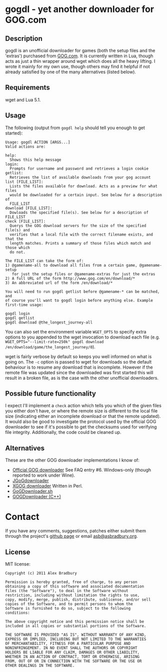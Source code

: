 # gogdl - yet another downloader for GOG.com

## Description
gogdl is an unofficial downloader for games (both the setup files and the 
'extras') purchased from [GOG.com](http://www.gog.com). It is currently 
written in Lua, though acts as just a thin wrapper around wget which does all 
the heavy lifting. I wrote it mainly for my own use, though others may find it 
helpful if not already satisfied by one of the many alternatives (listed 
below).

## Requirements
wget and Lua 5.1.

## Usage
The following (output from `gogdl help` should tell you enough to get 
started):

    Usage: gogdl ACTION [ARGS...]
    Valid actions are:

    help:
      Shows this help message
    login:
      Prompts for username and password and retrieves a login cookie
    getlist:
      Retrieves the list of available downloads from your gog account
    list [FILE_LIST]:
      Lists the files available for download. Acts as a preview for what files 
      would be downloaded for a certain input. See below for a description of 
      FILE_LIST
    download [FILE_LIST]:
      Dowloads the specified file(s). See below for a description of FILE_LIST
    check [FILE_LIST]:
      Querys the GOG download servers for the size of the specified file(s) and 
      verifies that a local file with the correct filename exists, and that the 
      length matches. Prints a summary of those files which match and those which 
      do not.

    The FILE_LIST can take the form of:
    1) @gamename-all to download all files from a certain game, @gamename-setup 
       for just the setup files or @gamename-extras for just the extras
    2) A full URL of the form http://www.gog.com/en/download/*
    3) An abbreviated url of the form /en/download/*

    You will need to run gogdl getlist before @gamename-* can be matched, and 
    of course you'll want to gogdl login before anything else. Example 
    first-time usage:

    gogdl login
    gogdl getlist
    gogdl download @the_longest_journey-all

You can also set the environment variable `WGET_OPTS` to specify extra options 
to you appended to the wget invocation to download each file (e.g.  
`WGET_OPTS="--limit-rate=250k" gogdl download /en/download/game/the_longest_journey/0`).

wget is fairly verbose by default so keeps you well informed on what is going 
on. The `-c` option is passed to wget for downloads so the default behaviour 
is to resume any download that is incomplete. However if the remote file was 
updated since the downloaded was first started this will result in a broken 
file, as is the case with the other unofficial downloaders.

## Possible future functionality
I expect I'll implement a `check` action which tells you which of the given 
files you either don't have, or where the remote size is different to the 
local file size (indicating either an incomplete download or that the remote 
updated). It would also be good to investigate the protocol used by the 
official GOG downloader to see if it's possible to get the checksums used for 
verifying file integrity. Additionally, the code could be cleaned up.

## Alternatives
These are the other GOG downloader implementations I know of:

* [Official GOG downloader](http://www.gog.com/en/support/website_help/downloads_and_games)
  See FAQ entry #6. Windows-only (though reported to work under Wine).
* [JGoGdownloader](http://www.gog.com/en/forum/general/jgogdownloader)
* [XGOG downloader](http://www.gog.com/en/forum/general/xgog_downloader)
Written in Perl.
* [GoGDownloader.sh](http://www.gog.com/en/forum/general/a_linux_downloader/page1)
* [GOGDownloader (C++)](http://www.gog.com/en/forum/general/a_linux_downloader/page1)

# Contact

If you have any comments, suggestions, patches either submit them through the 
project's [github page](https://github.com/asb/gogdl) or email 
<asb@asbradbury.org>.

## License

MIT license:

    Copyright (c) 2011 Alex Bradbury

    Permission is hereby granted, free of charge, to any person
    obtaining a copy of this software and associated documentation
    files (the "Software"), to deal in the Software without
    restriction, including without limitation the rights to use,
    copy, modify, merge, publish, distribute, sublicense, and/or sell
    copies of the Software, and to permit persons to whom the
    Software is furnished to do so, subject to the following
    conditions:

    The above copyright notice and this permission notice shall be
    included in all copies or substantial portions of the Software.

    THE SOFTWARE IS PROVIDED "AS IS", WITHOUT WARRANTY OF ANY KIND,
    EXPRESS OR IMPLIED, INCLUDING BUT NOT LIMITED TO THE WARRANTIES
    OF MERCHANTABILITY, FITNESS FOR A PARTICULAR PURPOSE AND
    NONINFRINGEMENT. IN NO EVENT SHALL THE AUTHORS OR COPYRIGHT
    HOLDERS BE LIABLE FOR ANY CLAIM, DAMAGES OR OTHER LIABILITY,
    WHETHER IN AN ACTION OF CONTRACT, TORT OR OTHERWISE, ARISING
    FROM, OUT OF OR IN CONNECTION WITH THE SOFTWARE OR THE USE OR
    OTHER DEALINGS IN THE SOFTWARE.
